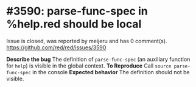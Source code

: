 
#3590: parse-func-spec in %help.red should be local
================================================================================
Issue is closed, was reported by meijeru and has 0 comment(s).
<https://github.com/red/red/issues/3590>

**Describe the bug**
The definition of `parse-func-spec` (an auxiliary function for `help`) is visible in the global context.
**To Reproduce**
Call `source parse-func-spec` in the console
**Expected behavior**
The definition should not be visible.



